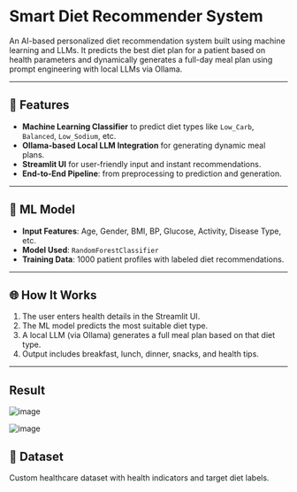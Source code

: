 # Smart Diet Recommender System

An AI-based personalized diet recommendation system built using machine learning and LLMs. It predicts the best diet plan for a patient based on health parameters and dynamically generates a full-day meal plan using prompt engineering with local LLMs via Ollama.

---

## 🚀 Features
- **Machine Learning Classifier** to predict diet types like `Low_Carb`, `Balanced`, `Low_Sodium`, etc.
- **Ollama-based Local LLM Integration** for generating dynamic meal plans.
- **Streamlit UI** for user-friendly input and instant recommendations.
- **End-to-End Pipeline**: from preprocessing to prediction and generation.

---

## 🧠 ML Model
- **Input Features**: Age, Gender, BMI, BP, Glucose, Activity, Disease Type, etc.
- **Model Used**: `RandomForestClassifier`
- **Training Data**: 1000 patient profiles with labeled diet recommendations.

---

## 🌐 How It Works
1. The user enters health details in the Streamlit UI.
2. The ML model predicts the most suitable diet type.
3. A local LLM (via Ollama) generates a full meal plan based on that diet type.
4. Output includes breakfast, lunch, dinner, snacks, and health tips.

---
## Result

![image](https://github.com/user-attachments/assets/37840b0a-afef-4b07-be8c-08346d83ee6d)


![image](https://github.com/user-attachments/assets/006fc00c-61e9-49e7-95dc-a33eb090d5e8)



## 📎 Dataset
Custom healthcare dataset with health indicators and target diet labels.  


